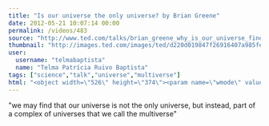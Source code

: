 ```yaml
---
title: "Is our universe the only universe? by Brian Greene"
date: 2012-05-21 10:07:14 00:00
permalink: /videos/483
source: "http://www.ted.com/talks/brian_greene_why_is_our_universe_fine_tuned_for_life.html"
thumbnail: "http://images.ted.com/images/ted/d220d019847f26916407a985fed975dd127f22b8_389x292.jpg"
user:
  username: "telmabaptista"
  name: "Telma Patrícia Ruivo Baptista"
tags: ["science","talk","universe","multiverse"]
html: "<object width=\"526\" height=\"374\"><param name=\"wmode\" value=\"transparent\"><param name=\"movie\" value=\"http://video.ted.com/assets/player/swf/EmbedPlayer.swf\"><param name=\"allowFullScreen\" value=\"true\"><param name=\"allowScriptAccess\" value=\"always\"><param name=\"wmode\" value=\"transparent\"><param name=\"bgColor\" value=\"#ffffff\"><param name=\"flashvars\" value=\"vh=288&amp;ap=0&amp;vu=http://download.ted.com/talks/BrianGreene_2012-320k.mp4&amp;su=http://images.ted.com/images/ted/tedindex/embed-posters/BrianGreene-2012.embed_thumbnail.jpg&amp;vw=512\"><embed src=\"http://video.ted.com/assets/player/swf/EmbedPlayer.swf\" pluginspace=\"http://www.macromedia.com/go/getflashplayer\" type=\"application/x-shockwave-flash\" wmode=\"transparent\" bgcolor=\"#ffffff\" width=\"526\" height=\"374\" allowfullscreen=\"true\" allowscriptaccess=\"always\" flashvars=\"vh=288&amp;ap=0&amp;vu=http://download.ted.com/talks/BrianGreene_2012-320k.mp4&amp;su=http://images.ted.com/images/ted/tedindex/embed-posters/BrianGreene-2012.embed_thumbnail.jpg&amp;vw=512\"></embed></object>"
---
```


"we may find that our universe is not the only universe, but instead, part of a complex of universes that we call the multiverse"
